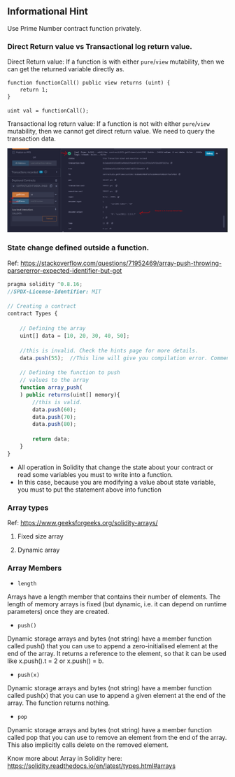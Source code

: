## Informational Hint

Use Prime Number contract function privately.

### Direct Return value vs Transactional log return value.

Direct Return value: If a function is with either `pure`/`view` mutability, then we can get the returned variable directly as.

```
function functionCall() public view returns (uint) {
    return 1;
}

uint val = functionCall();
```

Transactional log return value: If a function is not with either `pure`/`view` mutability, then we cannot get direct return value. We need to query the transaction data.

![Info 1](../screenshots/info.png)

### State change defined outside a function.

Ref: https://stackoverflow.com/questions/71952469/array-push-throwing-parsererror-expected-identifier-but-got

```js
pragma solidity ^0.8.16;
//SPDX-License-Identifier: MIT

// Creating a contract
contract Types {

    // Defining the array
    uint[] data = [10, 20, 30, 40, 50];

    //this is invalid. Check the hints page for more details.
    data.push(55);  //This line will give you compilation error. Comment/Remove this line before compilation.

    // Defining the function to push
    // values to the array
    function array_push(
    ) public returns(uint[] memory){
        //this is valid.
        data.push(60);
        data.push(70);
        data.push(80);

        return data;
    }
}
```

- All operation in Solidity that change the state about your contract or read some variables you must to write into a function.
- In this case, because you are modifying a value about state variable, you must to put the statement above into function

### Array types

Ref: https://www.geeksforgeeks.org/solidity-arrays/

1. Fixed size array

2. Dynamic array

### Array Members

- `length`

Arrays have a length member that contains their number of elements. The length of memory arrays is fixed (but dynamic, i.e. it can depend on runtime parameters) once they are created.

- `push()`

Dynamic storage arrays and bytes (not string) have a member function called push() that you can use to append a zero-initialised element at the end of the array. It returns a reference to the element, so that it can be used like x.push().t = 2 or x.push() = b.

- `push(x)`

Dynamic storage arrays and bytes (not string) have a member function called push(x) that you can use to append a given element at the end of the array. The function returns nothing.

- `pop`

Dynamic storage arrays and bytes (not string) have a member function called pop that you can use to remove an element from the end of the array. This also implicitly calls delete on the removed element.

Know more about Array in Solidity here: https://solidity.readthedocs.io/en/latest/types.html#arrays
